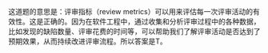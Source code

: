 这道题的意思是：评审指标（review metrics）可以用来评估每一次评审活动的有效性。这是正确的。因为在软件工程中，通过收集和分析评审过程中的各种数据，比如发现的缺陷数量、评审花费的时间等，可以帮助我们了解评审活动是否达到了预期效果，从而持续改进评审流程。所以答案是T。